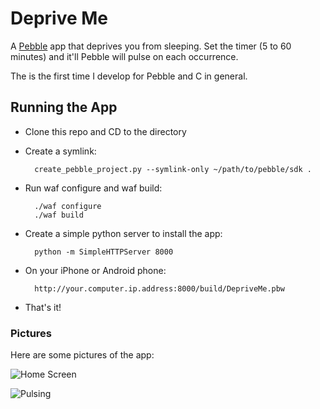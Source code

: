 # Deprive Me

A [Pebble](http://getpebble.com) app that deprives you from sleeping. Set the timer (5 to 60 minutes) and it'll Pebble will pulse on each occurrence.

The is the first time I develop for Pebble and C in general.

## Running the App

- Clone this repo and CD to the directory
- Create a symlink:

		create_pebble_project.py --symlink-only ~/path/to/pebble/sdk .

- Run waf configure and waf build:
	
		./waf configure
		./waf build

- Create a simple python server to install the app:
	
		python -m SimpleHTTPServer 8000

- On your iPhone or Android phone:

		http://your.computer.ip.address:8000/build/DepriveMe.pbw

- That's it!


### Pictures

Here are some pictures of the app:

![Home Screen](http://i.imgur.com/q9r9FNz.jpg)

![Pulsing](http://i.imgur.com/zClp9Zz.jpg)